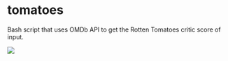 # tomatoes
Bash script that uses OMDb API to get the Rotten Tomatoes critic score of input.

![](usage.gif)

